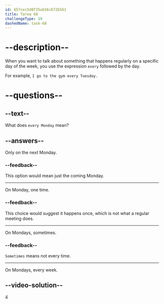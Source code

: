 ```yaml
---
id: 657cec5d8f35ab56c672b561
title: Tarea 68
challengeType: 19
dashedName: task-68
---
```


# --description--

When you want to talk about something that happens regularly on a specific day of the week, you use the expression `every` followed by the day.

For example, `I go to the gym every Tuesday.`

# --questions--

## --text--

What does `every Monday` mean?

## --answers--

Only on the next Monday.

### --feedback--

This option would mean just the coming Monday.

---

On Monday, one time.

### --feedback--

This choice would suggest it happens once, which is not what a regular meeting does.

---

On Mondays, sometimes.

### --feedback--

`Sometimes` means not every time.

---

On Mondays, every week.

## --video-solution--

4
